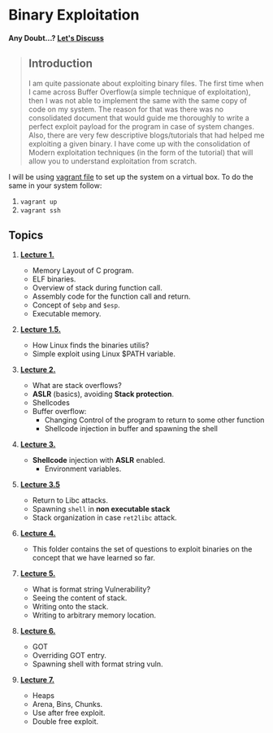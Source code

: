 # Binary Exploitation

#### Any Doubt...? [Let's Discuss](https://gitter.im/BinaryExploitation/Lobby?utm_source=share-link&utm_medium=link&utm_campaign=share-link)
> ## Introduction
> I am quite passionate about exploiting binary files. The first time when I came across Buffer Overflow(a simple technique of exploitation), then I was not able to implement the same with the same copy of code on my system.
The reason for that was there was no consolidated document that would guide me thoroughly to write a perfect exploit payload for the program in case of system changes.
> Also, there are very few descriptive blogs/tutorials that had helped me exploiting a given binary.
> I have come up with the consolidation of Modern exploitation techniques (in the form of the tutorial) that will allow you to understand exploitation from scratch.

I will be using [vagrant file](Vagrantfile) to set up the system on a virtual box. To do  the same in your system follow:
1. `vagrant up`
2. `vagrant ssh`

## Topics

1. **[Lecture 1.](Lecture1/README.md)**
     * Memory Layout of C program.
     * ELF binaries.
     * Overview of stack during function call.
     * Assembly code for the function call and return.
     * Concept of `$ebp` and `$esp`.
     * Executable memory.

1. **[Lecture 1.5.](Lecture1.5/README.md)**
    * How Linux finds the binaries utilis?
    * Simple exploit using Linux $PATH variable.

1. **[Lecture 2.](Lecture2/README.md)**
    * What are stack overflows?
    * **ASLR** (basics), avoiding **Stack protection**.
    * Shellcodes
    * Buffer overflow:
        *  Changing Control of the program to return to some other function
        *  Shellcode injection in buffer and spawning the shell

1. **[Lecture 3.](Lecture3/README.md)**
    * **Shellcode** injection with **ASLR** enabled.
        * Environment variables.

1. **[Lecture 3.5](Lecture3.5/README.md)**
    * Return to Libc attacks.
    * Spawning `shell` in **non executable stack**
    * Stack organization in case `ret2libc` attack.

1. **[Lecture 4.](Lecture4/)**
    * This folder contains the set of questions to exploit binaries on the concept that we have learned so far.

1. **[Lecture 5.](Lecture5/README.md)**
    * What is format string Vulnerability?
    * Seeing the content of stack.
    * Writing onto the stack.
    * Writing to arbitrary memory location.

1. **[Lecture 6.](Lecture6/README.md)**
    * GOT
    * Overriding GOT entry.
    * Spawning shell with format string vuln.

1. **[Lecture 7.](Lecture7/README.md)**
    * Heaps
    * Arena, Bins, Chunks.
    * Use after free exploit.
    * Double free exploit.
